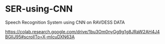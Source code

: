 # SER-using-CNN
Speech Recognition System using CNN on RAVDESS DATA


https://colab.research.google.com/drive/1bu3Om0nyGg9g1g8JRaW2AH4J4BGIlJ95#scrollTo=X-mIcuDXN63A
